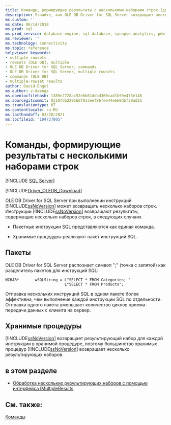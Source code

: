 ```yaml
---
title: Команды, формирующие результаты с несколькими наборами строк (драйвер OLE DB) | Документация Майкрософт
description: Узнайте, как OLE DB Driver for SQL Server возвращает несколько наборов строк для пакетных инструкций SQL и когда хранимые процедуры реализуют пакетные инструкции SQL.
ms.custom: ''
ms.date: 06/14/2018
ms.prod: sql
ms.prod_service: database-engine, sql-database, synapse-analytics, pdw
ms.reviewer: ''
ms.technology: connectivity
ms.topic: reference
helpviewer_keywords:
- multiple rowsets
- rowsets [OLE DB], multiple
- OLE DB Driver for SQL Server, commands
- OLE DB Driver for SQL Server, multiple rowsets
- commands [OLE DB]
- multiple-rowset results
author: David-Engel
ms.author: v-daenge
ms.openlocfilehash: 1389e2728ac52e6b61ddbd360cadfb99e473e146
ms.sourcegitcommit: 0310fdb22916df013eef86fee44e660dbf39ad21
ms.translationtype: HT
ms.contentlocale: ru-RU
ms.lasthandoff: 03/20/2021
ms.locfileid: "104737805"
---
```

# <a name="commands-generating-multiple-rowset-results"></a>Команды, формирующие результаты с несколькими наборами строк
[!INCLUDE [SQL Server](../../../includes/applies-to-version/sql-asdb-asdbmi-asa-pdw.md)]

[!INCLUDE[Driver_OLEDB_Download](../../../includes/driver_oledb_download.md)]

  OLE DB Driver for SQL Server при выполнении инструкций [!INCLUDE[ssNoVersion](../../../includes/ssnoversion-md.md)] может возвращать несколько наборов строк. Инструкции [!INCLUDE[ssNoVersion](../../../includes/ssnoversion-md.md)] возвращают результаты, содержащие несколько наборов строк, в следующих случаях.  
  
-   Пакетные инструкции SQL представляются как единая команда.  
  
-   Хранимые процедуры реализуют пакет инструкций SQL.  
  
## <a name="batches"></a>Пакеты  
 OLE DB Driver for SQL Server распознает символ ";" (точка с запятой) как разделитель пакетов для инструкций SQL:  
  
```  
WCHAR*       wSQLString = L"SELECT * FROM Categories; "  
                          L"SELECT * FROM Products";  
```  
  
 Отправка нескольких инструкций SQL в одном пакете более эффективна, чем выполнение каждой инструкции SQL по отдельности. Отправка одного пакета уменьшает количество циклов приема-передачи данных с клиента на сервер.  
  
## <a name="stored-procedures"></a>Хранимые процедуры  
 [!INCLUDE[ssNoVersion](../../../includes/ssnoversion-md.md)] возвращает результирующий набор для каждой инструкции в хранимой процедуре, поэтому большинство хранимых процедур [!INCLUDE[ssNoVersion](../../../includes/ssnoversion-md.md)] возвращает несколько результирующих наборов.  
  
## <a name="in-this-section"></a>в этом разделе  
  
-   [Обработка нескольких результирующих наборов с помощью интерфейса IMultipleResults](../../oledb/ole-db-commands/using-imultipleresults-to-process-multiple-result-sets.md)  
  
## <a name="see-also"></a>См. также:  
 [Команды](../../oledb/ole-db-commands/commands.md)  
  
  
